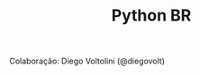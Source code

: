 ﻿---
layout: post
title:  "Python BR"
categories: Python
link-telegram: https://telegram.me/PyCoding
---
Colaboração: Diego Voltolini (@diegovolt)
